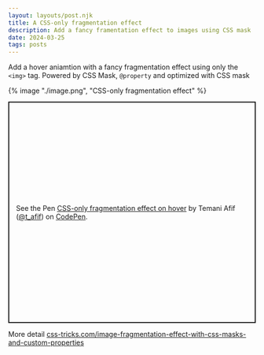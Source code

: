 ```yaml
---
layout: layouts/post.njk
title: A CSS-only fragmentation effect
description: Add a fancy framentation effect to images using CSS mask
date: 2024-03-25
tags: posts
---
```


Add a hover aniamtion with a fancy fragmentation effect using only the `<img>` tag. Powered by CSS Mask, `@property` and optimized with CSS mask

{% image "./image.png", "CSS-only fragmentation effect" %}

<p class="codepen" data-height="450" data-default-tab="result" data-slug-hash="ZEZyemJ" data-preview="true" data-user="t_afif" style="height: 450px; box-sizing: border-box; display: flex; align-items: center; justify-content: center; border: 2px solid; margin: 1em 0; padding: 1em;">
  <span>See the Pen <a href="https://codepen.io/t_afif/pen/ZEZyemJ">
  CSS-only fragmentation effect on hover</a> by Temani Afif (<a href="https://codepen.io/t_afif">@t_afif</a>)
  on <a href="https://codepen.io">CodePen</a>.</span>
</p>
<script async src="https://cpwebassets.codepen.io/assets/embed/ei.js"></script>

More detail [css-tricks.com/image-fragmentation-effect-with-css-masks-and-custom-properties](https://css-tricks.com/image-fragmentation-effect-with-css-masks-and-custom-properties/)